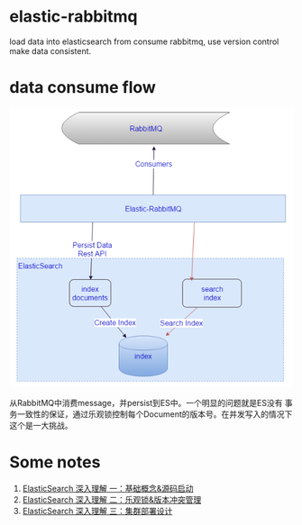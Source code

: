 # elastic-rabbitmq
load data into elasticsearch from consume rabbitmq, use version control make data consistent.

# data consume flow
![flow](./flow.png)

从RabbitMQ中消费message，并persist到ES中。一个明显的问题就是ES没有
事务一致性的保证，通过乐观锁控制每个Document的版本号。在并发写入的情况下这个是一大挑战。

# Some notes
1. [ElasticSearch 深入理解 一：基础概念&源码启动](./notes/basic&sourcestart.md)
2. [ElasticSearch 深入理解 二：乐观锁&版本冲突管理](./notes/optimisticlock&versionconflicthandle.md)
3. [ElasticSearch 深入理解 三：集群部署设计](./notes/cluster_relateddesign.md)
